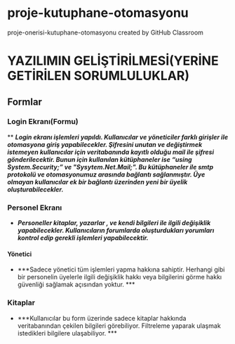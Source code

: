 # proje-kutuphane-otomasyonu
proje-onerisi-kutuphane-otomasyonu created by GitHub Classroom

# YAZILIMIN GELİŞTİRİLMESİ(YERİNE GETİRİLEN SORUMLULUKLAR)

## Formlar
###  Login Ekranı(Formu)
**
    ***Login ekranı işlemleri yapıldı. Kullanıcılar ve yöneticiler farklı girişler ile otomasyona giriş yapabilecekler. Şifresini unutan ve değiştirmek istemeyen kullanıcılar için veritabanında kayıtlı olduğu mail ile şifresi gönderilecektir. Bunun için kullanılan kütüphaneler ise  “using System.Security;” ve "Sysytem.Net.Mail;". Bu kütüphaneler ile smtp protokolü ve otomasyonumuz arasında bağlantı sağlanmıştır.
    Üye olmayan kullanıcılar ek bir bağlantı üzerinden yeni bir üyelik oluşturabilecekler.***
###  Personel Ekranı
*    ***Personeller kitaplar, yazarlar , ve kendi bilgileri ile ilgili değişiklik yapabilecekler. Kullanıcıların forumlarda oluşturdukları yorumları kontrol edip gerekli işlemleri yapabilecektir.***
#### Yönetici
*    ***Sadece yönetici tüm  işlemleri yapma hakkına sahiptir. Herhangi gibi bir personelin üyelerle ilgili değişiklik hakkı veya bilgilerini görme hakkı güvenliği sağlamak açısından yoktur. ***
###  Kitaplar
*    ***Kullanıcılar bu form üzerinde sadece kitaplar hakkında veritabanından çekilen bilgileri görebiliyor. Filtreleme yaparak ulaşmak istedikleri bilgilere ulaşabiliyor. ***
